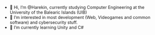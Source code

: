 - 👋 Hi, I’m @Harekin, currently studying Computer Engineering at the University of the Balearic Islands (UIB)
- 👀 I’m interested in most development (Web, Videogames and common software) and cybersecurity stuff.
- 🌱 I’m currently learning Unity and C#

<!---
Harekin/Harekin is a ✨ special ✨ repository because its `README.md` (this file) appears on your GitHub profile.
You can click the Preview link to take a look at your changes.
--->
